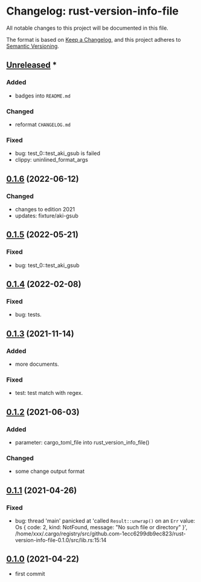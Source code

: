 # Changelog: rust-version-info-file

All notable changes to this project will be documented in this file.

The format is based on [Keep a Changelog](https://keepachangelog.com/en/1.0.0/),
and this project adheres to [Semantic Versioning](https://semver.org/spec/v2.0.0.html).

## [Unreleased] *
### Added
* badges into `README.md`

### Changed
* reformat `CHANGELOG.md`

### Fixed
* bug: test_0::test_aki_gsub is failed
* clippy: uninlined_format_args


## [0.1.6] (2022-06-12)
### Changed
* changes to edition 2021
* updates: fixture/aki-gsub

## [0.1.5] (2022-05-21)
### Fixed
* bug: test_0::test_aki_gsub

## [0.1.4] (2022-02-08)
### Fixed
* bug: tests.

## [0.1.3] (2021-11-14)
### Added
* more documents.

### Fixed
* test: test match with regex.

## [0.1.2] (2021-06-03)
### Added
* parameter: cargo_toml_file into rust_version_info_file()

### Changed
* some change output format

## [0.1.1] (2021-04-26)
### Fixed
* bug: thread 'main' panicked at 'called `Result::unwrap()` on an `Err` value: Os { code: 2, kind: NotFound, message: "No such file or directory" }', /home/xxx/.cargo/registry/src/github.com-1ecc6299db9ec823/rust-version-info-file-0.1.0/src/lib.rs:15:14

## [0.1.0] (2021-04-22)
* first commit

[Unreleased]: https://github.com/aki-akaguma/rust-version-info-file/compare/v0.1.6..HEAD
[0.1.6]: https://github.com/aki-akaguma/rust-version-info-file/compare/v0.1.5..v0.1.6
[0.1.5]: https://github.com/aki-akaguma/rust-version-info-file/compare/v0.1.4..v0.1.5
[0.1.4]: https://github.com/aki-akaguma/rust-version-info-file/compare/v0.1.3..v0.1.4
[0.1.3]: https://github.com/aki-akaguma/rust-version-info-file/compare/v0.1.2..v0.1.3
[0.1.2]: https://github.com/aki-akaguma/rust-version-info-file/compare/v0.1.1..v0.1.2
[0.1.1]: https://github.com/aki-akaguma/rust-version-info-file/compare/v0.1.0..v0.1.1
[0.1.0]: https://github.com/aki-akaguma/rust-version-info-file/releases/tag/v0.1.0
